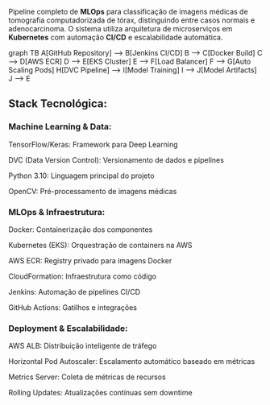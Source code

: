 
Pipeline completo de **MLOps** para classificação de imagens médicas de tomografia computadorizada de tórax, distinguindo entre casos normais e adenocarcinoma. O sistema utiliza arquitetura de microserviços em **Kubernetes** com automação **CI/CD** e escalabilidade automática.



graph TB
    A[GitHub Repository] --> B[Jenkins CI/CD]
    B --> C[Docker Build]
    C --> D[AWS ECR]
    D --> E[EKS Cluster]
    E --> F[Load Balancer]
    F --> G[Auto Scaling Pods]
    H[DVC Pipeline] --> I[Model Training]
    I --> J[Model Artifacts]
    J --> E


## Stack Tecnológica:

### Machine Learning & Data:

TensorFlow/Keras: Framework para Deep Learning

DVC (Data Version Control): Versionamento de dados e pipelines

Python 3.10: Linguagem principal do projeto

OpenCV: Pré-processamento de imagens médicas

### MLOps & Infraestrutura:

Docker: Containerização dos componentes

Kubernetes (EKS): Orquestração de containers na AWS

AWS ECR: Registry privado para imagens Docker

CloudFormation: Infraestrutura como código

Jenkins: Automação de pipelines CI/CD

GitHub Actions: Gatilhos e integrações

### Deployment & Escalabilidade:

AWS ALB: Distribuição inteligente de tráfego

Horizontal Pod Autoscaler: Escalamento automático baseado em métricas

Metrics Server: Coleta de métricas de recursos

Rolling Updates: Atualizações contínuas sem downtime
